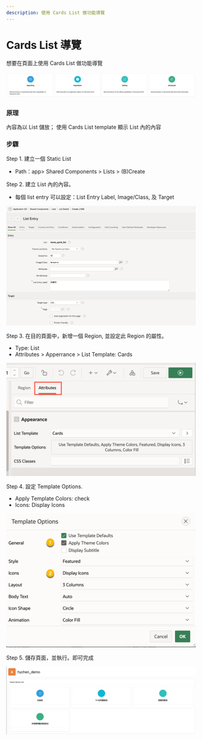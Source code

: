 ```yaml
---
description: 使用 Cards List 做功能導覽
---
```


# Cards List  導覽

想要在頁面上使用 Cards List 做功能導覽

![](<.gitbook/assets/image (4) (1).png>)

### 原理

內容為以 List 儲放； 使用 Cards List template 顯示 List 內的內容

### 步驟

Step 1. 建立一個 Static List

* Path：app> Shared Components > Lists > (B)Create&#x20;

Step 2. 建立 List 內的內容。

* 每個 list entry 可以設定：List Entry Label, Image/Class, 及 Target

![](<.gitbook/assets/image (2).png>)

Step 3. 在目的頁面中，新增一個 Region, 並設定此 Region 的屬性。

* Type: List
* Attributes > Apperrance > List Template: Cards

![](<.gitbook/assets/image (3) (1).png>)

Step 4. 設定 Template Options.&#x20;

* Apply Template Colors: check
* Icons: Display Icons

![](.gitbook/assets/image.png)

Step 5. 儲存頁面，並執行。即可完成

![](<.gitbook/assets/image (1).png>)
